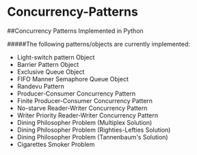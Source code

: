 Concurrency-Patterns
====================

##Concurrency Patterns Implemented in Python

#####The following patterns/objects are currently implemented:
- Light-switch pattern Object
- Barrier Pattern Object
- Exclusive Queue Object
- FIFO Manner Semaphore Queue Object
- Randevu Pattern
- Producer-Consumer Concurrency Pattern
- Finite Producer-Consumer Concurrency Pattern
- No-starve Reader-Writer Concurrency Pattern
- Writer Priority Reader-Writer Concurrency Pattern
- Dining Philosopher Problem (Multiplex Solution)
- Dining Philosopher Problem (Righties-Lefties Solution)
- Dining Philosopher Problem (Tannenbaum's Solution)
- Cigarettes Smoker Problem
